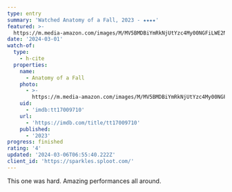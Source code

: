 ```yaml
---
type: entry
summary: 'Watched Anatomy of a Fall, 2023 - ★★★★'
featured: >-
  https://m.media-amazon.com/images/M/MV5BMDBiYmRkNjUtYzc4My00NGFiLWE2NWUtMGU1ZDA1NTQ3ZjQwXkEyXkFqcGdeQXVyMTM1NjM2ODg1._V1_SX300.jpg
date: '2024-03-01'
watch-of:
  type:
    - h-cite
  properties:
    name:
      - Anatomy of a Fall
    photo:
      - >-
        https://m.media-amazon.com/images/M/MV5BMDBiYmRkNjUtYzc4My00NGFiLWE2NWUtMGU1ZDA1NTQ3ZjQwXkEyXkFqcGdeQXVyMTM1NjM2ODg1._V1_SX300.jpg
    uid:
      - 'imdb:tt17009710'
    url:
      - 'https://imdb.com/title/tt17009710'
    published:
      - '2023'
progress: finished
rating: '4'
updated: '2024-03-06T06:55:40.222Z'
client_id: 'https://sparkles.sploot.com/'
---
```

This one was hard. Amazing performances all around.
